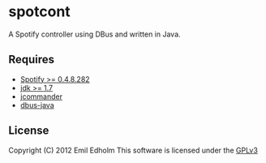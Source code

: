 spotcont
=======
A Spotify controller using DBus and written in Java.

Requires
------------
 * [Spotify >= 0.4.8.282][1]
 * [jdk >= 1.7][2]
 * [jcommander][3]
 * [dbus-java][4]


License
-----------
Copyright (C) 2012 Emil Edholm
This software is licensed under the [GPLv3][5]

[1]: http://www.spotify.com/se/download/previews/                        "Spotify preview"
[2]: http://www.oracle.com/technetwork/java/javase/downloads/index.html  "Oracle jdk"
[3]: http://jcommander.org/                                              "jCommander"
[4]: http://dbus.freedesktop.org/doc/dbus-java/                          "dbus-java"
[5]: http://www.gnu.org/licenses/gpl.txt                                 "GPLv3 license"
